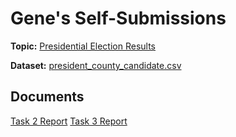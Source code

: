 # Gene's Self-Submissions
**Topic:** [Presidential Election Results](https://www.kaggle.com/unanimad/us-election-2020)

**Dataset:** [president_county_candidate.csv](https://github.com/usman-z/CSC_405/blob/main/GP/election_data/president_county_candidate.csv)
## Documents
[Task 2 Report](https://github.com/usman-z/CSC_405/blob/main/GP/Task2/README.md)
[Task 3 Report](https://github.com/usman-z/CSC_405/blob/main/GP/Task3/README.md)